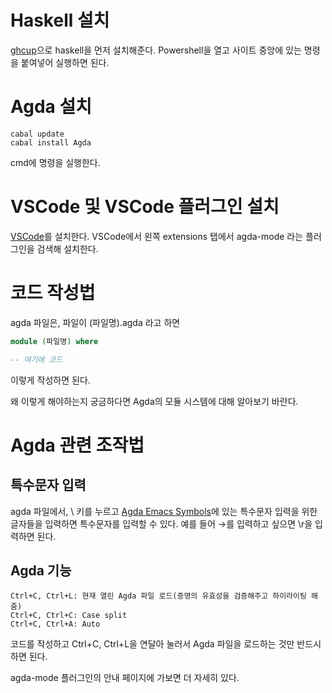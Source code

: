 
# Haskell 설치
[ghcup](https://www.haskell.org/ghcup/)으로 haskell을 먼저 설치해준다. Powershell을 열고 사이트 중앙에 있는 명령을 붙여넣어 실행하면 된다.

# Agda 설치
```
cabal update
cabal install Agda
```
cmd에 명령을 실행한다.

# VSCode 및 VSCode 플러그인 설치
[VSCode](https://code.visualstudio.com/)를 설치한다.
VSCode에서 왼쪽 extensions 탭에서 agda-mode 라는 플러그인을 검색해 설치한다.

# 코드 작성법
agda 파일은, 파일이 (파일명).agda 라고 하면
```agda
module (파일명) where

-- 여기에 코드
```
이렇게 작성하면 된다.

왜 이렇게 해야하는지 궁금하다면 Agda의 모듈 시스템에 대해 알아보기 바란다.

# Agda 관련 조작법
## 특수문자 입력
agda 파일에서, \ 키를 누르고 [Agda Emacs Symbols](https://people.inf.elte.hu/divip/AgdaTutorial/Symbols.html)에 있는 특수문자 입력을 위한 글자들을 입력하면 특수문자를 입력할 수 있다. 예를 들어 →를 입력하고 싶으면 \r을 입력하면 된다.

## Agda 기능
```
Ctrl+C, Ctrl+L: 현재 열린 Agda 파일 로드(증명의 유효성을 검증해주고 하이라이팅 해줌)
Ctrl+C, Ctrl+C: Case split
Ctrl+C, Ctrl+A: Auto
```
코드를 작성하고 Ctrl+C, Ctrl+L을 연달아 눌러서 Agda 파일을 로드하는 것만 반드시 하면 된다.

agda-mode 플러그인의 안내 페이지에 가보면 더 자세히 있다.